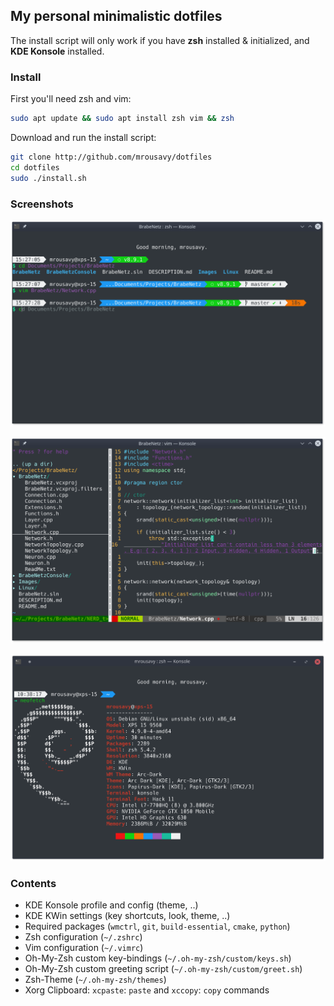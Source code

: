 ## My personal minimalistic dotfiles
The install script will only work if you have **zsh** installed & initialized, and **KDE Konsole** installed.

### Install
First you'll need zsh and vim:
```sh
sudo apt update && sudo apt install zsh vim && zsh
```

Download and run the install script:
```sh
git clone http://github.com/mrousavy/dotfiles
cd dotfiles
sudo ./install.sh
```

### Screenshots
![Zsh Screenshot](https://github.com/mrousavy/dotfiles/raw/master/screenshot-zsh.png)

![Vim Screenshot](https://github.com/mrousavy/dotfiles/raw/master/screenshot-vim.png)

![Neofetch Screenshot](https://github.com/mrousavy/dotfiles/raw/master/screenshot-fetch.png)

### Contents

* KDE Konsole profile and config (theme, ..)
* KDE KWin settings (key shortcuts, look, theme, ..)
* Required packages (`wmctrl`, `git`, `build-essential`, `cmake`, `python`)
* Zsh configuration (`~/.zshrc`)
* Vim configuration (`~/.vimrc`)
* Oh-My-Zsh custom key-bindings (`~/.oh-my-zsh/custom/keys.sh`)
* Oh-My-Zsh custom greeting script (`~/.oh-my-zsh/custom/greet.sh`)
* Zsh-Theme (`~/.oh-my-zsh/themes`)
* Xorg Clipboard: `xcpaste`: `paste` and `xccopy`: `copy` commands
